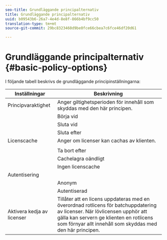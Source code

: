 ```yaml
---
seo-title: Grundläggande principalternativ
title: Grundläggande principalternativ
uuid: b09543b6-26a7-4e4d-8e8f-866b4bf9cc50
translation-type: tm+mt
source-git-commit: 29bc8323460d9be0fce66cbea7c6fce46df20d61

---
```



# Grundläggande principalternativ {#basic-policy-options}

I följande tabell beskrivs de grundläggande principinställningarna:

| Inställningar | Beskrivning |
|---|---|
| Principvaraktighet | Anger giltighetsperioden för innehåll som skyddas med den här principen. |
|  | Börja vid | Licenser kan inte användas förrän detta datum/denna tid. |
|  | Sluta vid | Licenser kan inte användas efter detta datum/tid. |
|  | Sluta efter | Anger den tid en licens är giltig (i minuter), med början från den tidpunkt den paketeras. |
| Licenscache | Anger om licenser kan cachas av klienten. |
|  |  | Licenser kan inte användas efter detta datum/tid. |
|  | Ta bort efter | Anger hur länge en licens är giltig (i minuter), med början från den tidpunkt då den utfärdas av licensservern. |
|  | Cachelagra oändligt | Licensen kan cachas på klienten på obestämd tid. |
|  | Ingen licenscache | Licensen får inte cachas av klienten. En ny licens måste hämtas från servern varje gång användaren spelar upp innehållet. |
| Autentisering |  |
|  | Anonym | Ingen autentisering krävs för att visa innehållet. |
|  | Autentiserad | Autentisering av användarnamn/lösenord krävs. |
| Aktivera kedja av licenser | Tillåter att en licens uppdateras med en överordnad rotlicens för batchuppdatering av licenser. När lövlicensen upphör att gälla kan servern ge klienten en rotlicens som förnyar allt innehåll som skyddas med den här principen. |

